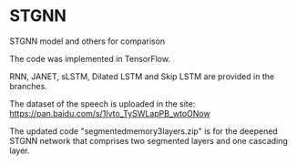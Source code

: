 # STGNN
STGNN model and others for comparison

The code was implemented in TensorFlow.

RNN, JANET, sLSTM, Dilated LSTM and Skip LSTM are provided in the branches. 

The dataset of the speech is uploaded in the site: https://pan.baidu.com/s/1Ivto_TySWLapPB_wtoONow

The updated code "segmentedmemory3layers.zip" is for the deepened STGNN network that comprises two segmented layers and one cascading layer. 


